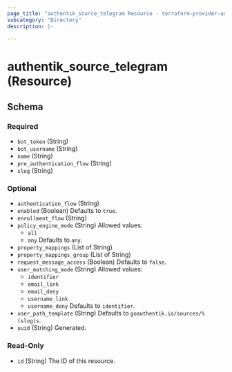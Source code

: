 ```yaml
---
page_title: "authentik_source_telegram Resource - terraform-provider-authentik"
subcategory: "Directory"
description: |-
  
---
```


# authentik_source_telegram (Resource)





<!-- schema generated by tfplugindocs -->
## Schema

### Required

- `bot_token` (String)
- `bot_username` (String)
- `name` (String)
- `pre_authentication_flow` (String)
- `slug` (String)

### Optional

- `authentication_flow` (String)
- `enabled` (Boolean) Defaults to `true`.
- `enrollment_flow` (String)
- `policy_engine_mode` (String) Allowed values:
  - `all`
  - `any`
 Defaults to `any`.
- `property_mappings` (List of String)
- `property_mappings_group` (List of String)
- `request_message_access` (Boolean) Defaults to `false`.
- `user_matching_mode` (String) Allowed values:
  - `identifier`
  - `email_link`
  - `email_deny`
  - `username_link`
  - `username_deny`
 Defaults to `identifier`.
- `user_path_template` (String) Defaults to `goauthentik.io/sources/%(slug)s`.
- `uuid` (String) Generated.

### Read-Only

- `id` (String) The ID of this resource.
